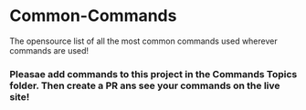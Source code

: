 # Common-Commands
The opensource list of all the most common commands used wherever commands are used!

### Pleasae add commands to this project in the Commands Topics folder. Then create a PR ans see your commands on the live site!
